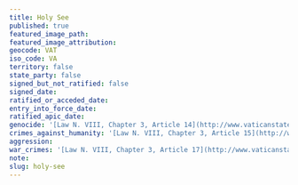```yaml
---
title: Holy See
published: true
featured_image_path:
featured_image_attribution:
geocode: VAT
iso_code: VA
territory: false
state_party: false
signed_but_not_ratified: false
signed_date:
ratified_or_acceded_date:
entry_into_force_date:
ratified_apic_date:
genocide: '[Law N. VIII, Chapter 3, Article 14](http://www.vaticanstate.va/content/dam/vaticanstate/documenti/leggi-e-decreti/Normative-Penali-e-Amministrative/Law%20N.%20VIII%20-%20Supplementary%20Norms%20on%20Criminal%20Law.pdf)'
crimes_against_humanity: '[Law N. VIII, Chapter 3, Article 15](http://www.vaticanstate.va/content/dam/vaticanstate/documenti/leggi-e-decreti/Normative-Penali-e-Amministrative/Law%20N.%20VIII%20-%20Supplementary%20Norms%20on%20Criminal%20Law.pdf)'
aggression:
war_crimes: '[Law N. VIII, Chapter 3, Article 17](http://www.vaticanstate.va/content/dam/vaticanstate/documenti/leggi-e-decreti/Normative-Penali-e-Amministrative/Law%20N.%20VIII%20-%20Supplementary%20Norms%20on%20Criminal%20Law.pdf)'
note:
slug: holy-see
---
```



